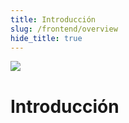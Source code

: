 ```yaml
---
title: Introducción
slug: /frontend/overview
hide_title: true
---
```


<img src="/img/title/storage.svg" className="titlePic" />

# Introducción
